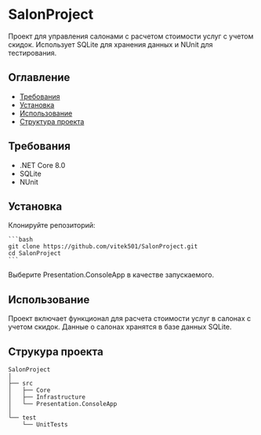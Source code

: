 ﻿# SalonProject

Проект для управления салонами с расчетом стоимости услуг с учетом скидок. Использует SQLite для хранения данных и NUnit для тестирования.

## Оглавление

- [Требования](#requirements)
- [Установка](#install)
- [Использование](#usage)
- [Структура проекта](#project-structure)

## <a id="requirements">Требования</a> 

- .NET Core 8.0
- SQLite
- NUnit

## <a id="install">Установка</a>

 Клонируйте репозиторий:

    ```bash
    git clone https://github.com/vitek501/SalonProject.git
    cd SalonProject
    ```
Выберите Presentation.ConsoleApp в качестве запускаемого.

## <a id="usage">Использование</a>

Проект включает функционал для расчета стоимости услуг в салонах с учетом скидок. Данные о салонах хранятся в базе данных SQLite.

## <a id="project-structure">Струкура проекта</a>

```plaintext
SalonProject
│
├── src
│   ├── Core
│   ├── Infrastructure
│   └── Presentation.ConsoleApp
│
└── test
    └── UnitTests
```

